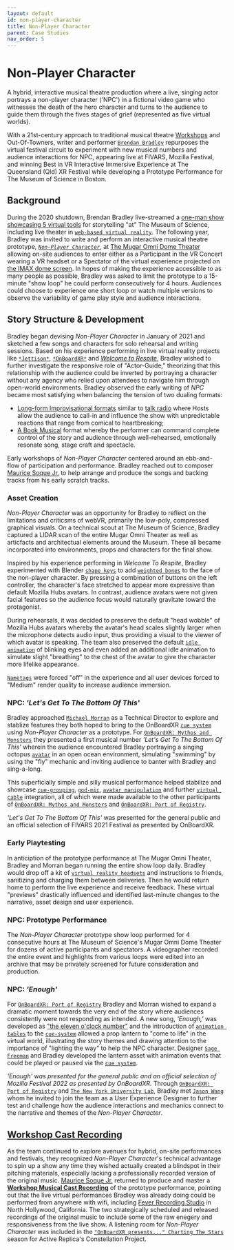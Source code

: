 ```yaml
---
layout: default
id: non-player-character
title: Non-Player Character
parent: Case Studies
nav_order: 5
---
```


# Non-Player Character
A hybrid, interactive musical theatre production where a live, singing actor portrays a non-player character ('NPC') in a fictional video game who witnesses the death of the hero character and turns to the audience to guide them through the fives stages of grief (represented as five virtual worlds). 

With a 21st-century approach to traditional musical theatre [Workshops](https://en.wikipedia.org/wiki/Workshop_production) and Out-Of-Towners, writer and performer [`Brendan Bradley`](./future-stages.md) repurposes the virtual festival circuit to experiment with new musical numbers and audience interactions for NPC, appearing live at FIVARS, Mozilla Festival, and winning Best in VR Interactive Immersive Experience at The Queensland (Qld) XR Festival while developing a Prototype Performance for The Museum of Science in Boston. 

## Background
During the 2020 shutdown, Brendan Bradley live-streamed a [one-man show showcasing 5 virtual tools](https://playbill.com/article/watch-this-live-virtual-reality-theatre-performance-from-the-museum-of-science) for storytelling "at" The Museum of Science, including live theater in [`web-based virtual reality`](./glossary-webvr.md). The following year, Bradley was invited to write and perform an interactive musical theatre prototype, *[`Non-Player Character`]()*, at [The Mugar Omni Dome Theater](https://www.mos.org/press/press-releases/Adult-Programming-Fall-2021) allowing on-site audiences to enter either as a Participant in the VR Concert wearing a VR headset or a Spectator of the virtual experience projected on [the IMAX dome screen](https://en.wikipedia.org/wiki/Mugar_Omni_Theater). In hopes of making the experience accessible to as many people as possible, Bradley was asked to limit the prototype to a 15-minute "show loop" he could perform consecutively for 4 hours. Audiences could choose to experience one short loop or watch multiple versions to observe the variability of game play style and audience interactions.

## Story Structure & Development
Bradley began devising *Non-Player Character* in January of 2021 and sketched a few songs and characters for solo rehearsal and writing sessions. Based on his experience performing in live virtual reality projects like [`*Jettison*`](./jettison.md), [`*OnBoardXR*`](./obxr-cruise.md) and [*Welcome to Respite*](https://www.imdb.com/title/tt15239690/?ref_=nm_flmg_act_8), Bradley wished to further investigate the responsive role of "Actor-Guide," theorizing that this relationship with the audience could be inverted by portraying a character without any agency who relied upon attendees to navigate him through open-world environments. Bradley observed the early writing of *NPC* became most satisfying when balancing the tension of two dualing formats: 
- [Long-form Improvisational formats](https://en.wikipedia.org/wiki/Improvisational_theatre#Non-comedic,_experimental,_and_dramatic,_narrative-based_improvisational_theater) similar to [talk radio](https://en.wikipedia.org/wiki/Talk_radio) where Hosts allow the audience to call-in and influence the show with unpredictable reactions that range from comical to heartbreaking;
- [A Book Musical](https://en.wikipedia.org/wiki/Musical_theatre#Book_musicals) format whereby the performer can command complete control of the story and audience through well-rehearsed, emotionally resonate song, stage craft and spectacle. 

Early workshops of *Non-Player Character* centered around an ebb-and-flow of participation and performance. Bradley reached out to composer [Maurice Soque Jr.]() to help arrange and produce the songs and backing tracks from his early scratch tracks. 

### Asset Creation
*Non-Player Character* was an opportunity for Bradley to reflect on the limitations and criticsms of webVR, primarily the low-poly, compressed graphical visuals. On a technical scout at The Museum of Science, Bradley captured a LIDAR scan of the entire Mugar Omni Theater as well as articfacts and architectual elements around the Museum. These all became incorporated into environments, props and characters for the final show. 

Inspired by his experience performing in *Welcome To Respite*, Bradley experimented with Blender [`shape keys`]() to add [`weighted bones`]() to the face of the non-player character. By pressing a combination of buttons on the left controller, the character's face stretched to appear more expressive than default Mozilla Hubs avatars. In contrast, audience avatars were not given facial features so the audience focus would naturally gravitate toward the protagonist.

During rehearsals, it was decided to preserve the default "head wobble" of Mozilla Hubs avatars whereby the avatar's head scales slightly larger when the microphone detects audio input, thus providing a visual to the viewer of which avatar is speaking. The team also preserved the default [`idle animation`]() of blinking eyes and even added an additional idle animation to simulate slight "breathing" to the chest of the avatar to give the character more lifelike appearance.  

[`Nametags`]() were forced "off" in the experience and all user devices forced to "Medium" render quality to increase audience immersion.

### NPC: *'Let's Get To The Bottom Of This'*
Bradley approached [`Michael Morran`](./michael-morran.md) as a Technical Director to explore and stablize features they both hoped to bring to the OnBoardXR [`cue system`](./cue-system.md) using *Non-Player Character* as a prototype. For [`OnBoardXR: Mythos and Monsters`](./obxr-mythos-monsters.md) they presented a first musical number *'Let's Get To The Bottom Of This'* wherein the audience encountered Bradley portraying a singing octopus [`avatar`](./glossary-avatar) in an open ocean environment, simulating "swimming" by using the "fly" mechanic and inviting audience to banter with Bradley and sing-a-long.  

This superficially simple and silly musical performance helped stabilize and showcase [`cue-grouping`](./glossary-cue-group.md), [`god-mic`](./glossary-god-mic.md), [`avatar manipulation`](./glossary-avatar-manipulation.md) and further [`virtual cable`](./glossary-virtual-cable.md) integration, all of which were made available to the other participants of [`OnBoardXR: Mythos and Monsters`](./obxr-mythos-monsters.md) and [`OnBoardXR: Port of Registry`](./obxr-port-of-registry.md).

*'Let's Get To The Bottom Of This'* was presented for the general public and an official selection of FIVARS 2021 Festival as presented by OnBoardXR.

### Early Playtesting
In anticiption of the prototype performance at The Mugar Omni Theater, Bradley and Morran began running the entire show loop daily. Bradley would drop off a kit of [`virtual reality headsets`](./hmd.md) and instructions to friends, sanitizing and charging them between deliveries. Then he would return home to perform the live experience and receive feedback. These virtual "previews" drastically influenced and identified last-minute changes to the narrative, asset design and user experience. 

### NPC: Prototype Performance
The *Non-Player Character* prototype show loop performed for 4 consecutive hours at The Museum of Science's Mugar Omni Dome Theater for dozens of active participants and spectators. A videographer recorded the entire event and highlights from various loops were edited into an archive that may be privately screened for future consideration and production. 

### NPC: *'Enough'*
For [`OnBoardXR: Port of Registry`](./obxr-port-of-registry.md) Bradley and Morran wished to expand a dramatic moment towards the very end of the story where audiences consistently were not responding as intended. A new song, *'Enough,'* was developed as ["the eleven o'clock number"](https://en.wikipedia.org/wiki/11_o%27clock_number) and the introduction of [`animation tables`](./glossary-animation-tables.md) to the [`cue-system`](./cue-system.md) allowed a prop lantern to "come to life" in the virtual world, illustrating the story themes and drawing attention to the importance of "lighting the way" to help the NPC character. Designer [`Sage Freeman`](./sage-freeman.md) and Bradley developed the lantern asset with animation events that could be played or paused via the [`cue system`](./cue-system.md). 

*'Enough' was presented for the general public and an official selection of Mozilla Festival 2022 as presented by OnBoardXR.* Through [`OnBoardXR: Port of Registry`](./obxr-port-of-registry.md) and [`The New York University Lab`](./nyu-lab.md), Bradley met [`Jason Wang`](./jason-wang.md) whom he invited to join the team as a User Experience Designer to further test and challenge how the audience interactions and mechanics connect to the narrative and themes of the *Non-Player Character*.

## [Workshop Cast Recording](https://futurestages.github.io/npcmusical/docs/press-and-releases/)
As the team continued to explore avenues for hybrid, on-site performances and festivals, they recognized *Non-Player Character*'s technical advantage to spin up a show any time they wished actually created a blindspot in their pitching materials, especially lacking a professionally recorded version of the original music. [Maurice Soque Jr.]() returned to produce and master a **[Workshop Musical Cast Recording](https://music.apple.com/album/1634852775?app=itunes)** of the prototype performance, pointing out that the live virtual performances Bradley was already doing could be performed from anywhere with wifi, including [Fever Recording Studio](https://feverrecording.com/) in North Hollywood, California. The two strategically scheduled and released recordings of the original music to include some of the raw enegery and responsiveness from the live show.
A listening room for *Non-Player Character* was included in the [`"OnBoardXR presents..." Charting The Stars`](./obxr-charting-stars.md) season for Active Replica's Constellation Project. 
